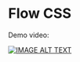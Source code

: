 # Flow CSS

Demo video:

[![IMAGE ALT TEXT](https://github.com/user-attachments/assets/76b6e3f1-23cc-4221-9af0-dee91d60d071)](http://www.youtube.com/watch?v=H1Qe8plxQnI "Demo")
